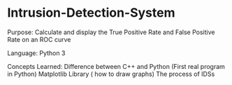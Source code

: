 # Intrusion-Detection-System

Purpose: Calculate and display the True Positive Rate and False Positive Rate on an ROC curve

Language: Python 3

Concepts Learned: 
  Difference between C++ and Python (First real program in Python)
  Matplotlib Library ( how to draw graphs)
  The process of IDSs
